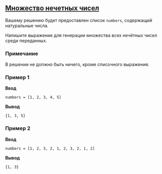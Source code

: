 ## [Множество нечетных чисел](../../../solutions/3.3/33_d.py)

Вашему решению будет предоставлен список `numbers`, содержащий натуральные числа.

Напишите выражение для генерации множества всех нечётных чисел среди переданных.

### Примечание

В решении не должно быть ничего, кроме списочного выражения.

### Пример 1

__Ввод__
```plaintext
numbers = [1, 2, 3, 4, 5]
```

__Вывод__
```plaintext
{1, 3, 5}
```

### Пример 2

__Ввод__
```plaintext
numbers = [1, 2, 3, 2, 1, 2, 3, 2, 1, 2]
```

__Вывод__
```plaintext
{1, 3}
```
